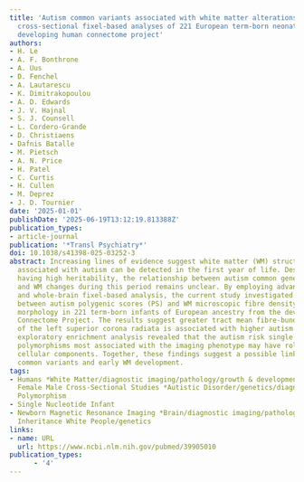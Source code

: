 ```yaml
---
title: 'Autism common variants associated with white matter alterations at birth:
  cross-sectional fixel-based analyses of 221 European term-born neonates from the
  developing human connectome project'
authors:
- H. Le
- A. F. Bonthrone
- A. Uus
- D. Fenchel
- A. Lautarescu
- K. Dimitrakopoulou
- A. D. Edwards
- J. V. Hajnal
- S. J. Counsell
- L. Cordero-Grande
- D. Christiaens
- Dafnis Batalle
- M. Pietsch
- A. N. Price
- H. Patel
- C. Curtis
- H. Cullen
- M. Deprez
- J. D. Tournier
date: '2025-01-01'
publishDate: '2025-06-19T13:12:19.813388Z'
publication_types:
- article-journal
publication: '*Transl Psychiatry*'
doi: 10.1038/s41398-025-03252-3
abstract: Increasing lines of evidence suggest white matter (WM) structural changes
  associated with autism can be detected in the first year of life. Despite the condition
  having high heritability, the relationship between autism common genetic variants
  and WM changes during this period remains unclear. By employing advanced regional
  and whole-brain fixel-based analysis, the current study investigated the association
  between autism polygenic scores (PS) and WM microscopic fibre density and macrostructural
  morphology in 221 term-born infants of European ancestry from the developing Human
  Connectome Project. The results suggest greater tract mean fibre-bundle cross-section
  of the left superior corona radiata is associated with higher autism PS. Subsequent
  exploratory enrichment analysis revealed that the autism risk single nucleotide
  polymorphisms most associated with the imaging phenotype may have roles in neuronal
  cellular components. Together, these findings suggest a possible link between autism
  common variants and early WM development.
tags:
- Humans *White Matter/diagnostic imaging/pathology/growth & development Connectome
  Female Male Cross-Sectional Studies *Autistic Disorder/genetics/diagnostic imaging/pathology
  Polymorphism
- Single Nucleotide Infant
- Newborn Magnetic Resonance Imaging *Brain/diagnostic imaging/pathology Multifactorial
  Inheritance White People/genetics
links:
- name: URL
  url: https://www.ncbi.nlm.nih.gov/pubmed/39905010
publication_types:
      - '4'  
---
```

